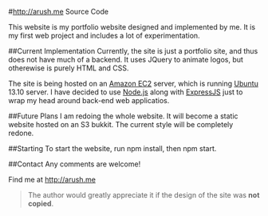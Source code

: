 #http://arush.me Source Code

This website is my portfolio website designed and implemented by me.
It is my first web project and includes a lot of experimentation.

##Current Implementation
Currently, the site is just a portfolio site, and thus does not have much of a backend. It uses JQuery to animate logos, but otherewise is purely HTML and CSS.

The site is being hosted on an [Amazon EC2](http://aws.amazon.com/ec2/) server, which is running [Ubuntu](http://ubuntu.com) 13.10 server.
I have decided to use [Node.js](http://nodejs.org) along with [ExpressJS](http://expressjs.com/) just to wrap my head around back-end web applicatios. 

##Future Plans
I am redoing the whole website.
It will become a static website hosted on an S3 bukkit. The current style will be completely redone.

##Starting
To start the website, run npm install, then npm start.

##Contact
Any comments are welcome!

Find me at http://arush.me

> The author would greatly appreciate it if the design of the site was **not copied**.
